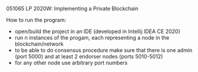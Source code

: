 051065 LP 2020W: Implementing a Private Blockchain

How to run the program:
- open/build the project in an IDE (developed in Intellij IDEA CE 2020)
- run n instances of the progam, each representing a node in the blockchain/network
- to be able to do consensus procedure make sure that there is one admin (port 5000) and at least 2 endorser nodes (ports 5010-5012)
- for any other node use arbitrary port numbers
